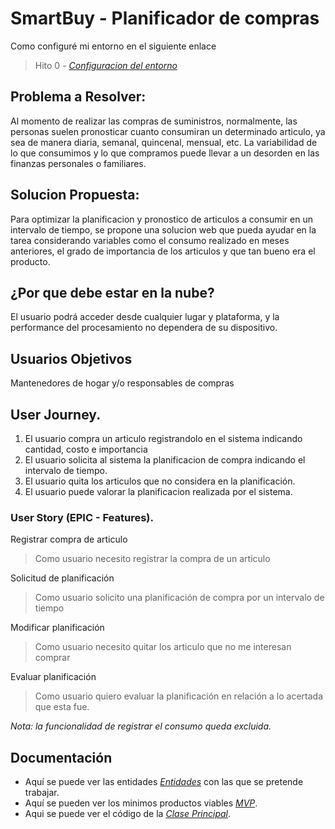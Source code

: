 # SmartBuy - Planificador de compras

Como configuré mi entorno en el siguiente enlace
> Hito 0 - *[Configuracion del entorno](https://github.com/saxtonv/cloud-computing/blob/main/docs/hito_0/configuracion.md)*

## Problema a Resolver: 
Al momento de realizar las compras de suministros, normalmente, las personas suelen pronosticar cuanto consumiran un determinado articulo, ya sea de manera diaria, semanal, quincenal, mensual, etc. La variabilidad de lo que consumimos y lo que compramos puede llevar a un desorden en las finanzas personales o familiares. 

## Solucion Propuesta:
Para optimizar la planificacion y pronostico de articulos a consumir en un intervalo de tiempo, se propone una solucion web que pueda ayudar en la tarea considerando variables como el consumo realizado en meses anteriores, el grado de importancia de los articulos y que tan bueno era el producto.

## ¿Por que debe estar en la nube?
El usuario podrá acceder desde cualquier lugar y plataforma, y la performance del procesamiento no dependera de su dispositivo.

## Usuarios Objetivos
Mantenedores de hogar y/o responsables de compras

## User Journey.
1. El usuario compra un articulo registrandolo en el sistema indicando cantidad, costo e importancia
2. El usuario solicita al sistema la planificacion de compra indicando el intervalo de tiempo.
3. El usuario quita los articulos que no considera en la planificación.
4. El usuario puede valorar la planificacion realizada por el sistema.

### User Story (EPIC - Features).
Registrar compra de articulo
> Como usuario necesito registrar la compra de un articulo

Solicitud de planificación
> Como usuario solicito una planificación de compra por un intervalo de tiempo

Modificar planificación
> Como usuario necesito quitar los articulo que no me interesan comprar

Evaluar planificación
> Como usuario quiero evaluar la planificación en relación a lo acertada que esta fue.

*Nota: la funcionalidad de registrar el consumo queda excluida.*

## Documentación
- Aquí se puede ver las entidades *[Entidades](https://github.com/saxtonv/cloud-computing/blob/main/docs/hito_1/entidades.md)* con las que se pretende trabajar.
- Aquí se pueden ver los minimos productos viables *[MVP](https://github.com/saxtonv/cloud-computing/blob/main/docs/hito_1/mvp.md)*.
- Aqui se puede ver el código de la *[Clase Principal](https://github.com/saxtonv/cloud-computing/blob/main/src/article.py)*.
